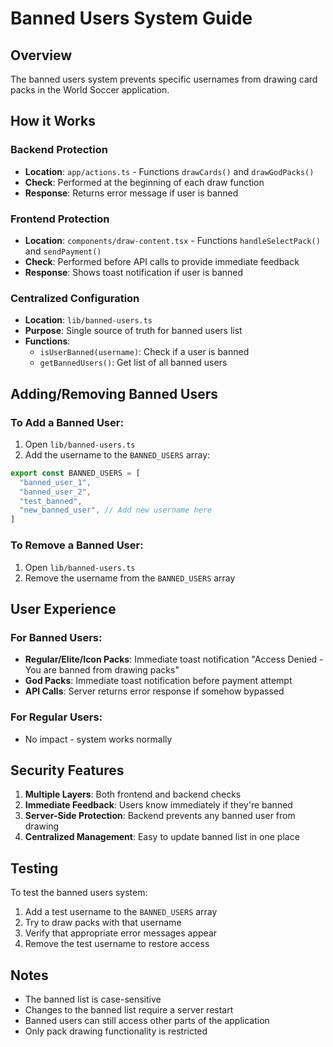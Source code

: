 # Banned Users System Guide

## Overview
The banned users system prevents specific usernames from drawing card packs in the World Soccer application.

## How it Works

### Backend Protection
- **Location**: `app/actions.ts` - Functions `drawCards()` and `drawGodPacks()`
- **Check**: Performed at the beginning of each draw function
- **Response**: Returns error message if user is banned

### Frontend Protection
- **Location**: `components/draw-content.tsx` - Functions `handleSelectPack()` and `sendPayment()`
- **Check**: Performed before API calls to provide immediate feedback
- **Response**: Shows toast notification if user is banned

### Centralized Configuration
- **Location**: `lib/banned-users.ts`
- **Purpose**: Single source of truth for banned users list
- **Functions**:
  - `isUserBanned(username)`: Check if a user is banned
  - `getBannedUsers()`: Get list of all banned users

## Adding/Removing Banned Users

### To Add a Banned User:
1. Open `lib/banned-users.ts`
2. Add the username to the `BANNED_USERS` array:
```typescript
export const BANNED_USERS = [
  "banned_user_1",
  "banned_user_2", 
  "test_banned",
  "new_banned_user", // Add new username here
]
```

### To Remove a Banned User:
1. Open `lib/banned-users.ts`
2. Remove the username from the `BANNED_USERS` array

## User Experience

### For Banned Users:
- **Regular/Elite/Icon Packs**: Immediate toast notification "Access Denied - You are banned from drawing packs"
- **God Packs**: Immediate toast notification before payment attempt
- **API Calls**: Server returns error response if somehow bypassed

### For Regular Users:
- No impact - system works normally

## Security Features

1. **Multiple Layers**: Both frontend and backend checks
2. **Immediate Feedback**: Users know immediately if they're banned
3. **Server-Side Protection**: Backend prevents any banned user from drawing
4. **Centralized Management**: Easy to update banned list in one place

## Testing

To test the banned users system:
1. Add a test username to the `BANNED_USERS` array
2. Try to draw packs with that username
3. Verify that appropriate error messages appear
4. Remove the test username to restore access

## Notes

- The banned list is case-sensitive
- Changes to the banned list require a server restart
- Banned users can still access other parts of the application
- Only pack drawing functionality is restricted 